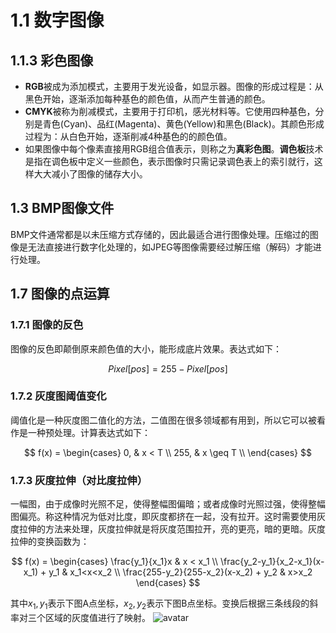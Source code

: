# 1.1 数字图像

## 1.1.3 彩色图像

- **RGB**被成为添加模式，主要用于发光设备，如显示器。图像的形成过程是：从黑色开始，逐渐添加每种基色的颜色值，从而产生普通的颜色。
- **CMYK**被称为削减模式，主要用于打印机，感光材料等。它使用四种基色，分别是青色(Cyan)、品红(Magenta)、黄色(Yellow)和黑色(Black)。其颜色形成过程为：从白色开始，逐渐削减4种基色的的颜色值。
- 如果图像中每个像素直接用RGB组合值表示，则称之为**真彩色图**。**调色板**技术是指在调色板中定义一些颜色，表示图像时只需记录调色表上的索引就行，这样大大减小了图像的储存大小。

## 1.3 BMP图像文件

BMP文件通常都是以未压缩方式存储的，因此最适合进行图像处理。压缩过的图像是无法直接进行数字化处理的，如JPEG等图像需要经过解压缩（解码）才能进行处理。

## 1.7 图像的点运算

### 1.7.1 图像的反色

图像的反色即颠倒原来颜色值的大小，能形成底片效果。表达式如下：

$$
Pixel[pos] = 255 - Pixel[pos]
$$

### 1.7.2 灰度图阈值变化

阈值化是一种灰度图二值化的方法，二值图在很多领域都有用到，所以它可以被看作是一种预处理。计算表达式如下：

$$
f(x) = 
\begin{cases}
0, & x < T \\
255, & x \geq T \\
\end{cases}
$$

### 1.7.3 灰度拉伸（对比度拉伸）

一幅图，由于成像时光照不足，使得整幅图偏暗；或者成像时光照过强，使得整幅图偏亮。称这种情况为低对比度，即灰度都挤在一起，没有拉开。这时需要使用灰度拉伸的方法来处理，灰度拉伸就是将灰度范围拉开，亮的更亮，暗的更暗。灰度拉伸的变换函数为：

$$
f(x) = 
\begin{cases}
\frac{y_1}{x_1}x & x < x_1 \\
\frac{y_2-y_1}{x_2-x_1}(x-x_1) + y_1 & x_1<x<x_2 \\
\frac{255-y_2}{255-x_2}(x-x_2) + y_2 & x>x_2
\end{cases}
$$

其中$x_1, y_1$表示下图A点坐标，$x_2, y_2$表示下图B点坐标。变换后根据三条线段的斜率对三个区域的灰度值进行了映射。
![avatar](http://image.sciencenet.cn/album/201210/11/113023uz77jx9xtur9b6zl.jpg)

